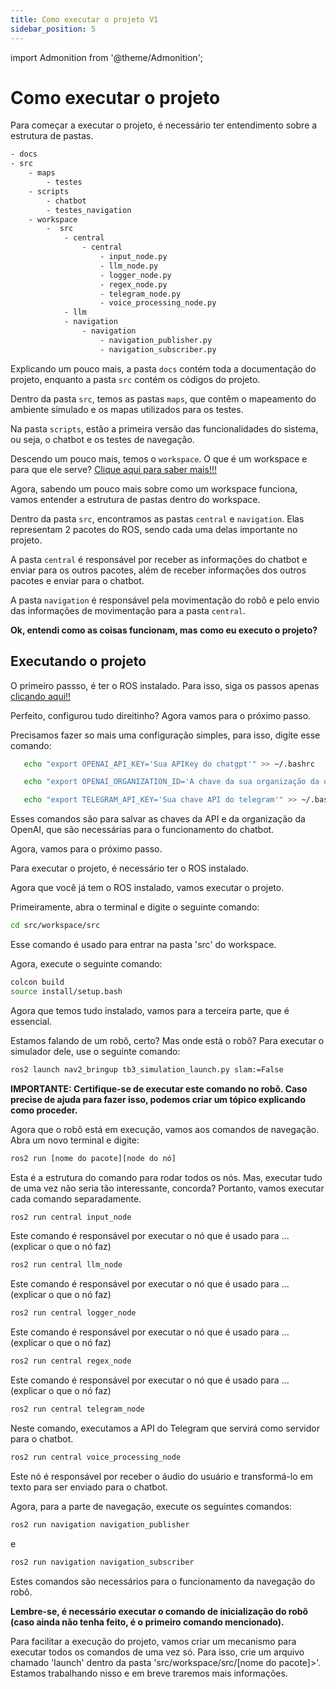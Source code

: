 ```yaml
---
title: Como executar o projeto V1
sidebar_position: 5
---
```

import Admonition from '@theme/Admonition';

# Como executar o projeto

Para começar a executar o projeto, é necessário ter entendimento sobre a estrutura de pastas.

```bash
- docs
- src
    - maps
        - testes
    - scripts
        - chatbot
        - testes_navigation
    - workspace
        -  src
            - central
                - central
                    - input_node.py
                    - llm_node.py
                    - logger_node.py
                    - regex_node.py
                    - telegram_node.py
                    - voice_processing_node.py             
            - llm
            - navigation
                - navigation
                    - navigation_publisher.py
                    - navigation_subscriber.py

```

Explicando um pouco mais, a pasta `docs` contém toda a documentação do projeto, enquanto a pasta `src` contém os códigos do projeto.

Dentro da pasta `src`, temos as pastas `maps`, que contêm o mapeamento do ambiente simulado e os mapas utilizados para os testes.

Na pasta `scripts`, estão a primeira versão das funcionalidades do sistema, ou seja, o chatbot e os testes de navegação.

Descendo um pouco mais, temos o `workspace`. O que é um workspace e para que ele serve?
[Clique aqui para saber mais!!!](hhttps://rmnicola.github.io/m8-ec-encontros/sprint1/encontro3/roslaunch)

Agora, sabendo um pouco mais sobre como um workspace funciona, vamos entender a estrutura de pastas dentro do workspace.

Dentro da pasta `src`, encontramos as pastas `central` e `navigation`. Elas representam 2 pacotes do ROS, sendo cada uma delas importante no projeto.

A pasta `central` é responsável por receber as informações do chatbot e enviar para os outros pacotes, além de receber informações dos outros pacotes e enviar para o chatbot.

A pasta `navigation` é responsável pela movimentação do robô e pelo envio das informações de movimentação para a pasta `central`.

**Ok, entendi como as coisas funcionam, mas como eu executo o projeto?**

## Executando o projeto

O primeiro passso, é ter o ROS instalado. Para isso, siga os passos apenas [clicando aqui!!](https://rmnicola.github.io/m8-ec-encontros/sprint1/encontro1/setup-ubuntu)

Perfeito, configurou tudo direitinho? Agora vamos para o próximo passo.

Precisamos fazer so mais uma configuração simples, para isso, digite esse comando:
    
```bash
   echo "export OPENAI_API_KEY='Sua APIKey do chatgpt'" >> ~/.bashrc
```
   
```bash
   echo "export OPENAI_ORGANIZATION_ID='A chave da sua organização da openai'" >> ~/.bashrc
```
```bash
   echo "export TELEGRAM_API_KEY='Sua chave API do telegram'" >> ~/.bashrc
```

Esses comandos são para salvar as chaves da API e da organização da OpenAI, que são necessárias para o funcionamento do chatbot.

Agora, vamos para o próximo passo.

Para executar o projeto, é necessário ter o ROS instalado.

Agora que você já tem o ROS instalado, vamos executar o projeto.

Primeiramente, abra o terminal e digite o seguinte comando:

```bash
cd src/workspace/src
```

Esse comando é usado para entrar na pasta 'src' do workspace.

Agora, execute o seguinte comando:

```bash
colcon build
source install/setup.bash
```
Agora que temos tudo instalado, vamos para a terceira parte, que é essencial.

Estamos falando de um robô, certo? Mas onde está o robô? Para executar o simulador dele, use o seguinte comando:

```bash
ros2 launch nav2_bringup tb3_simulation_launch.py slam:=False
```
**IMPORTANTE: Certifique-se de executar este comando no robô. Caso precise de ajuda para fazer isso, podemos criar um tópico explicando como proceder.**

Agora que o robô está em execução, vamos aos comandos de navegação. Abra um novo terminal e digite:

```bash
ros2 run [nome do pacote][node do nó]
```

Esta é a estrutura do comando para rodar todos os nós. Mas, executar tudo de uma vez não seria tão interessante, concorda? Portanto, vamos executar cada comando separadamente.

```bash
ros2 run central input_node
```
Este comando é responsável por executar o nó que é usado para ... (explicar o que o nó faz)

```bash
ros2 run central llm_node
```

Este comando é responsável por executar o nó que é usado para ... (explicar o que o nó faz)

```bash
ros2 run central logger_node
```

Este comando é responsável por executar o nó que é usado para ... (explicar o que o nó faz)

```bash
ros2 run central regex_node
```

Este comando é responsável por executar o nó que é usado para ... (explicar o que o nó faz)

```bash
ros2 run central telegram_node
```
Neste comando, executamos a API do Telegram que servirá como servidor para o chatbot.

```bash
ros2 run central voice_processing_node
```

Este nó é responsável por receber o áudio do usuário e transformá-lo em texto para ser enviado para o chatbot.

Agora, para a parte de navegação, execute os seguintes comandos:

```bash
ros2 run navigation navigation_publisher
```

e
```bash
ros2 run navigation navigation_subscriber
```

Estes comandos são necessários para o funcionamento da navegação do robô.

**Lembre-se, é necessário executar o comando de inicialização do robô (caso ainda não tenha feito, é o primeiro comando mencionado).**


Para facilitar a execução do projeto, vamos criar um mecanismo para executar todos os comandos de uma vez só. Para isso, crie um arquivo chamado 'launch' dentro da pasta 'src/workspace/src/[nome do pacote]>'. Estamos trabalhando nisso e em breve traremos mais informações.
